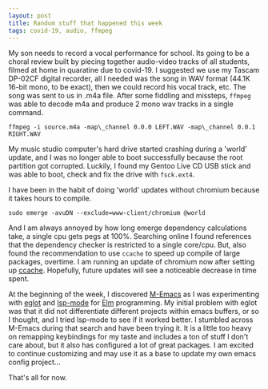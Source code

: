 ```yaml
---
layout: post
title: Random stuff that happened this week
tags: covid-19, audio, ffmpeg
---
```


My son needs to record a vocal performance for school. Its going to be a choral review built by piecing together audio-video tracks of all students, filmed at home in quaratine due to covid-19. I suggested we use my Tascam DP-02CF digital recorder, all I needed was the song in WAV format (44.1K 16-bit mono, to be exact), then we could record his vocal track, etc. The song was sent to us in .m4a file. After some fiddling and missteps, `ffmpeg` was able to decode m4a and produce 2 mono wav tracks in a single command.

```
ffmpeg -i source.m4a -map\_channel 0.0.0 LEFT.WAV -map\_channel 0.0.1 RIGHT.WAV
```


My music studio computer's hard drive started crashing during a 'world' update, and I was no longer able to boot successfully because the root partition got corrupted. Luckily, I found my Gentoo Live CD USB stick and was able to boot, check and fix the drive with `fsck.ext4`.

I have been in the habit of doing 'world' updates without chromium because it takes hours to compile.
```
sudo emerge -avuDN --exclude=www-client/chromium @world
```


And I am always annoyed by how long emerge dependency calculations take, a single cpu gets pegs at 100%. Searching online I found references that the dependency checker is restricted to a single core/cpu. But, also found the recommendation to use `ccache` to speed up compile of large packages, overtime. I am running an update of chromium now after setting up [ccache](https://wiki.gentoo.org/wiki/Ccache). Hopefully, future updates will see a noticeable decrease in time spent.

At the beginning of the week, I discovered [M-Emacs](https://github.com/MatthewZMD/.emacs.d) as I was experimenting with [eglot](https://github.com/joaotavora/eglot) and [lsp-mode](https://github.com/emacs-lsp/lsp-mode) for [Elm](https://elm-lang.org) programming. My initial problem with eglot was that it did not differentiate different projects within emacs buffers, or so I thought, and I tried lsp-mode to see if it worked better. I stumbled across M-Emacs during that search and have been trying it. It is a little too heavy on remapping keybindings for my taste and includes a ton of stuff I don't care about, but it also has configured a lot of great packages. I am excited to continue customizing and may use it as a base to update my own emacs config project...

That's all for now.


